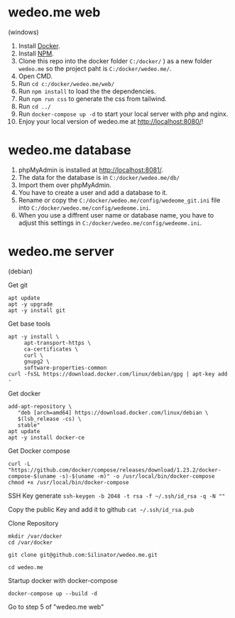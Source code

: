 # wedeo.me web
(windows)
1. Install [Docker](https://www.docker.com/products/docker-desktop).
2. Install [NPM](https://www.npmjs.com/get-npm).
3. Clone this repo into the docker folder `C:/docker/` ) as a new folder `wedeo.me` so the project paht is `C:/docker/wedeo.me/`.
4. Open CMD.
5. Run `cd c:/docker/wedeo.me/web/`
6. Run `npm install` to load the the dependencies.
6. Run `npm run css` to generate the css from tailwind.
8. Run `cd ../`
9. Run `docker-compose up -d` to start your local server with php and nginx.
10. Enjoy your local version of wedeo.me at [http://localhost:8080/](http://localhost:8080/)!

# wedeo.me database
1. phpMyAdmin is installed at [http://localhost:8081/](http://localhost:8081/).
2. The data for the database is in `C:/docker/wedeo.me/db/`
3. Import them over phpMyAdmin.
5. You have to create a user and add a database to it.
6. Rename or copy the `C:/docker/wedeo.me/config/wedeome_git.ini` file into `C:/docker/wedeo.me/config/wedeome.ini`.
7. When you use a diffrent user name or database name, you have to adjust this settings in `C:/docker/wedeo.me/config/wedeome.ini`.

# wedeo.me server
(debian)

Get git
```
apt update
apt -y upgrade
apt -y install git
```

Get base tools
```
apt -y install \
     apt-transport-https \
     ca-certificates \
     curl \
     gnupg2 \
     software-properties-common
curl -fsSL https://download.docker.com/linux/debian/gpg | apt-key add -
```

Get docker
```
add-apt-repository \
   "deb [arch=amd64] https://download.docker.com/linux/debian \
   $(lsb_release -cs) \
   stable"
apt update
apt -y install docker-ce
```

Get Docker compose
```
curl -L "https://github.com/docker/compose/releases/download/1.23.2/docker-compose-$(uname -s)-$(uname -m)" -o /usr/local/bin/docker-compose
chmod +x /usr/local/bin/docker-compose
```

SSH Key generate
`ssh-keygen -b 2048 -t rsa -f ~/.ssh/id_rsa -q -N ""`

Copy the public Key and add it to github
`cat ~/.ssh/id_rsa.pub`

Clone Repository
```
mkdir /var/docker
cd /var/docker

git clone git@github.com:Silinator/wedeo.me.git

cd wedeo.me
```

Startup docker with docker-compose
```
docker-compose up --build -d
```

Go to step 5 of "wedeo.me web"
